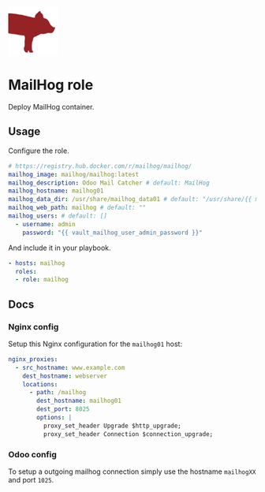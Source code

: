 <img src="/logos/mailhog.png" alt="mailhog logo" width="100" height="100">

# MailHog role

Deploy MailHog container.

## Usage

Configure the role.

```yml
# https://registry.hub.docker.com/r/mailhog/mailhog/
mailhog_image: mailhog/mailhog:latest
mailhog_description: Odoo Mail Catcher # default: MailHog
mailhog_hostname: mailhog01
mailhog_data_dir: /usr/share/mailhog_data01 # default: "/usr/share/{{ mailhog_hostname }}"
mailhoq_web_path: mailhog # default: ""
mailhog_users: # default: []
  - username: admin
    password: "{{ vault_mailhog_user_admin_password }}"
```

And include it in your playbook.

```yml
- hosts: mailhog
  roles:
  - role: mailhog
```

## Docs

### Nginx config

Setup this Nginx configuration for the `mailhog01` host:

```yaml
nginx_proxies:
  - src_hostname: www.example.com
    dest_hostname: webserver
    locations:
      - path: /mailhog
        dest_hostname: mailhog01
        dest_port: 8025
        options: |
          proxy_set_header Upgrade $http_upgrade;
          proxy_set_header Connection $connection_upgrade; 
```

### Odoo config

To setup a outgoing mailhog connection simply use the hostname `mailhogXX` and port `1025`. 